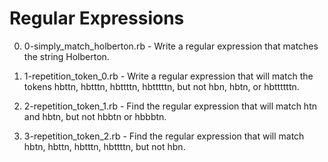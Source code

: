 # Regular Expressions

0. 0-simply_match_holberton.rb - Write a regular expression that matches the string Holberton.

1. 1-repetition_token_0.rb - Write a regular expression that will match the tokens hbttn, hbtttn, hbttttn, hbtttttn, but not hbn, hbtn, or hbttttttn.

2. 2-repetition_token_1.rb - Find the regular expression that will match htn and hbtn, but not hbbtn or hbbbtn.

3. 3-repetition_token_2.rb - Find the regular expression that will match hbtn, hbttn, hbtttn, hbttttn, but not hbn.
